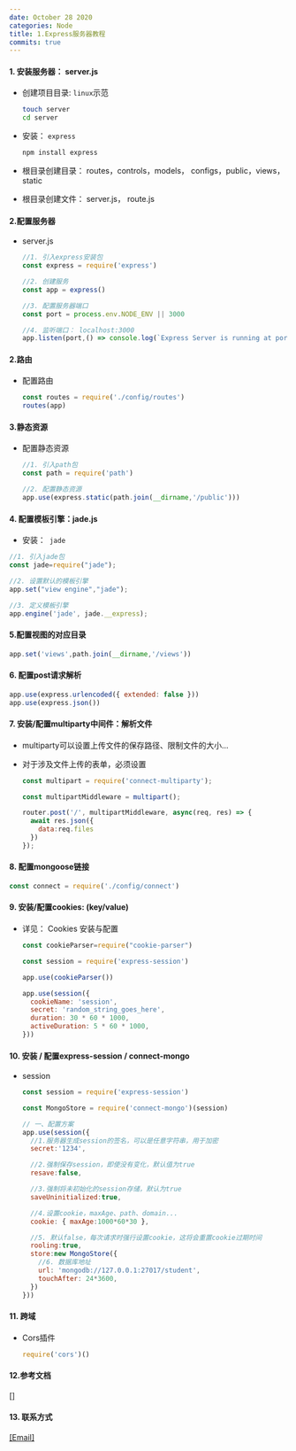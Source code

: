 ```yaml
---
date: October 28 2020
categories: Node
title: 1.Express服务器教程
commits: true
---
```


#### 1. 安装服务器： server.js

- 创建项目目录: `linux`示范

   ```bash
   touch server
   cd server
   ```

- 安装： `express`

  ```bash
  npm install express
  ```
- 根目录创建目录： routes，controls，models， configs，public，views，static

- 根目录创建文件： server.js， route.js

#### 2.配置服务器

- server.js

  ```js
  //1. 引入express安装包
  const express = require('express')

  //2. 创建服务
  const app = express()

  //3. 配置服务器端口
  const port = process.env.NODE_ENV || 3000

  //4. 监听端口： localhost:3000
  app.listen(port,() => console.log(`Express Server is running at port:http://localhost:${port}!...`))
  ```

#### 2.路由

- 配置路由

  ```js
  const routes = require('./config/routes')
  routes(app)
  ```

#### 3.静态资源

- 配置静态资源

  ```js
  //1. 引入path包
  const path = require('path')

  //2. 配置静态资源
  app.use(express.static(path.join(__dirname,'/public')))
  ```

#### 4. 配置模板引擎：jade.js

- 安装：` jade`

```js
//1. 引入jade包
const jade=require("jade");   

//2. 设置默认的模板引擎
app.set("view engine","jade");   

//3. 定义模板引擎
app.engine('jade', jade.__express);     
```

#### 5.配置视图的对应目录

```js
app.set('views',path.join(__dirname,'/views'))    
```

#### 6. 配置post请求解析

```js
app.use(express.urlencoded({ extended: false }))
app.use(express.json())
```

#### 7. 安装/配置multiparty中间件：解析文件

- multiparty可以设置上传文件的保存路径、限制文件的大小...

- 对于涉及文件上传的表单，必须设置<form enctype="multipart/form-data">

  ```js
  const multipart = require('connect-multiparty');

  const multipartMiddleware = multipart();
  
  router.post('/', multipartMiddleware, async(req, res) => {
    await res.json({
      data:req.files
    })
  });

  ```

#### 8. 配置mongoose链接

```js
const connect = require('./config/connect')
```

#### 9. 安装/配置cookies: (key/value)

- 详见： Cookies 安装与配置

  ```js
  const cookieParser=require("cookie-parser")

  const session = require('express-session')

  app.use(cookieParser())

  app.use(session({
    cookieName: 'session',
    secret: 'random_string_goes_here',
    duration: 30 * 60 * 1000,
    activeDuration: 5 * 60 * 1000,
  }))  
  ```

#### 10. 安装 / 配置express-session / connect-mongo

- session

  ```js
  const session = require('express-session')

  const MongoStore = require('connect-mongo')(session)

  // 一、配置方案
  app.use(session({
    //1.服务器生成session的签名，可以是任意字符串，用于加密
    secret:'1234',

    //2.强制保存session，即使没有变化，默认值为true  
    resave:false, 

    //3.强制将未初始化的session存储，默认为true    
    saveUninitialized:true,

    //4.设置cookie，maxAge、path、domain...  
    cookie: { maxAge:1000*60*30 }, 

    //5. 默认false，每次请求时强行设置cookie，这将会重置cookie过期时间 
    rooling:true,                   
    store:new MongoStore({
      //6. 数据库地址
      url: 'mongodb://127.0.0.1:27017/student',  
      touchAfter: 24*3600,   
    })
  })) 
  ```

#### 11. 跨域

- Cors插件

  ```js
  require('cors')()
  ```

#### 12.参考文档

[[]]()

#### 13. 联系方式

[[Email]](yuanmin8888@outlook.com)
